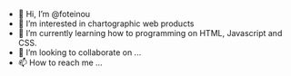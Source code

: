 - 👋 Hi, I’m @foteinou
- 👀 I’m interested in chartographic web products
- 🌱 I’m currently learning how to programming on HTML, Javascript and CSS.
- 💞️ I’m looking to collaborate on ...
- 📫 How to reach me ...

<!---
foteinou/foteinou is a ✨ special ✨ repository because its `README.md` (this file) appears on your GitHub profile.
You can click the Preview link to take a look at your changes.
--->

